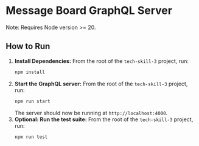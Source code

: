 # Message Board GraphQL Server

Note: Requires Node version >= 20.

## How to Run

1.  **Install Dependencies:**
    From the root of the `tech-skill-3` project, run:
    ```bash
    npm install
    ```
2.  **Start the GraphQL server:**
    From the root of the `tech-skill-3` project, run:
    ```bash
    npm run start
    ```
    The server should now be running at `http://localhost:4000`.
3.  **Optional: Run the test suite:**
    From the root of the `tech-skill-3` project, run:
    ```bash
    npm run test
    ```

